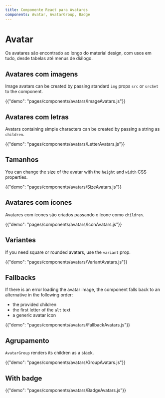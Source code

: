 ```yaml
---
title: Componente React para Avatares
components: Avatar, AvatarGroup, Badge
---
```


# Avatar

<p class="description">Os avatares são encontrado ao longo do material design, com usos em tudo, desde tabelas até menus de diálogo.</p>

## Avatares com imagens

Image avatars can be created by passing standard `img` props `src` or `srcSet` to the component.

{{"demo": "pages/components/avatars/ImageAvatars.js"}}

## Avatares com letras

Avatars containing simple characters can be created by passing a string as `children`.

{{"demo": "pages/components/avatars/LetterAvatars.js"}}

## Tamanhos

You can change the size of the avatar with the `height` and `width` CSS properties.

{{"demo": "pages/components/avatars/SizeAvatars.js"}}

## Avatares com ícones

Avatares com ícones são criados passando o ícone como `children`.

{{"demo": "pages/components/avatars/IconAvatars.js"}}

## Variantes

If you need square or rounded avatars, use the `variant` prop.

{{"demo": "pages/components/avatars/VariantAvatars.js"}}

## Fallbacks

If there is an error loading the avatar image, the component falls back to an alternative in the following order:

- the provided children
- the first letter of the `alt` text
- a generic avatar icon

{{"demo": "pages/components/avatars/FallbackAvatars.js"}}

## Agrupamento

`AvatarGroup` renders its children as a stack.

{{"demo": "pages/components/avatars/GroupAvatars.js"}}

## With badge

{{"demo": "pages/components/avatars/BadgeAvatars.js"}}